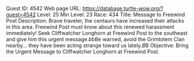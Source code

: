 Quest ID: 4542
Web page URL: https://database.turtle-wow.org/?quest=4542
Level: 25
Min Level: 23
Race: 434
Title: Message to Freewind Post
Description: Brave traveler, the centaurs have increased their attacks in this area. Freewind Post must know about this renewed harassment immediately! Seek Cliffwatcher Longhorn at Freewind Post to the southeast and give him this urgent message.$b$bBe warned, avoid the Grimtotem Clan nearby... they have been acting strange toward us lately.$B$B
Objective: Bring the Urgent Message to Cliffwatcher Longhorn at Freewind Post.
